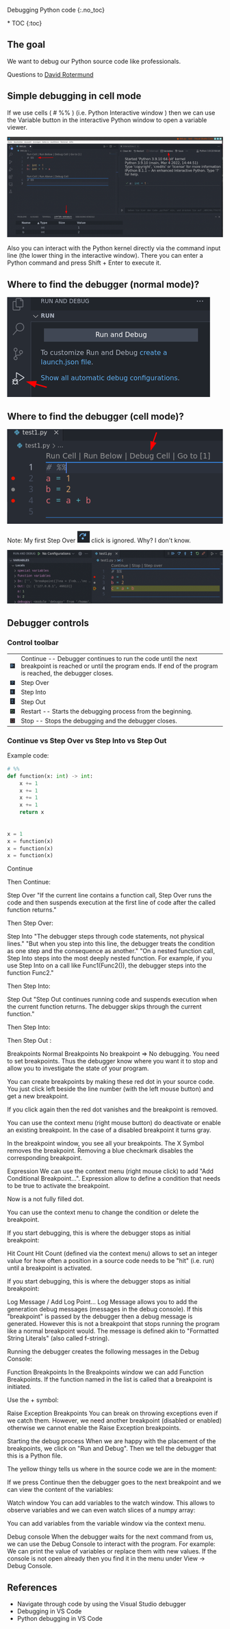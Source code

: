 Debugging Python code
{:.no_toc}

<nav markdown="1" class="toc-class">
* TOC
{:toc}
</nav>

## The goal

We want to debug our Python source code like professionals.

Questions to [David Rotermund](mailto:davrot@uni-bremen.de)

## Simple debugging in cell mode 

If we use cells ( # %% ) (i.e. Python Interactive window ) then we can use the Variable button in the interactive Python window to open a variable viewer. 

![image1](2022-04-01_18-40_0.png)

Also you can interact with the Python kernel directly via the command input line (the lower thing in the interactive window). There you can enter a Python command and press Shift + Enter to execute it. 

## Where to find the debugger (normal mode)?

![image2](2022-04-01_21-12.png)

## Where to find the debugger (cell mode)?

![image3](2022-04-01_21-48_1.png)

Note: My first Step Over 
![image4](2022-04-01_21-30_2.png)
click is ignored. Why? I don't know.  

![image5](2022-04-01_21-47_0.png)


## Debugger controls 
### Control toolbar

|||
|---|---|
|![image6](2022-04-01_21-30.png)|	Continue -- Debugger continues to run the code until the next breakpoint is reached or until the program ends. If end of the program is reached, the debugger closes. |
|![image7](2022-04-01_21-30_2.png)|	Step Over|
|![image8](2022-04-01_21-30_3.png)|	Step Into|
|![image9](2022-04-01_21-31.png)|	Step Out|
|![image10](2022-04-01_21-31_1.png)|	Restart -- Starts the debugging process from the beginning. |
|![image11](2022-04-01_21-31_2.png)|	Stop -- Stops the debugging and the debugger closes.|
 

### Continue vs Step Over vs Step Into vs Step Out

Example code:

```python
# %%
def function(x: int) -> int:
    x += 1
    x += 1
    x += 1
    x += 1
    return x


x = 1
x = function(x)
x = function(x)
x = function(x)
```

Continue


Then  Continue:



 

Step Over
"If the current line contains a function call, Step Over runs the code and then suspends execution at the first line of code after the called function returns."


Then  Step Over:



 

Step Into
"The debugger steps through code statements, not physical lines."
"But when you step into this line, the debugger treats the condition as one step and the consequence as another."
"On a nested function call, Step Into steps into the most deeply nested function. For example, if you use Step Into on a call like Func1(Func2()), the debugger steps into the function Func2."
 



Then  Step Into:



 

Step Out
"Step Out continues running code and suspends execution when the current function returns. The debugger skips through the current function."

 

Then  Step Into:



Then  Step Out :



Breakpoints
Normal Breakpoints
No breakpoint => No debugging. You need to set breakpoints. Thus the debugger know where you want it to stop and allow you to investigate the state of your program. 

You can create breakpoints by making these red dot  in your source code. You just click left beside the line number (with the left mouse button) and get a new breakpoint. 



If you click again then the red dot vanishes and the breakpoint is removed.

You can use the context menu (right mouse button) do deactivate or enable an existing breakpoint. In the case of a disabled breakpoint it turns gray. 



In the breakpoint window, you see all your breakpoints. The X Symbol removes the breakpoint. Removing a blue checkmark disables the corresponding breakpoint. 



Expression
We can use the context menu (right mouse click) to add "Add Conditional Breakpoint...". Expression allow to define a condition that needs to be true to activate the breakpoint. 



Now is a not fully filled dot. 



You can use the context menu to change the condition or delete the breakpoint. 

If you start debugging, this is where the debugger stops as initial breakpoint: 



Hit Count
Hit Count (defined via the context menu) allows to set an integer value for how often a position in a source code needs to be "hit" (i.e. run) until a breakpoint is activated.





If you start debugging, this is where the debugger stops as initial breakpoint: 



Log Message / Add Log Point...
Log Message allows you to add the generation debug messages (messages in the debug console). If this "breakpoint" is passed by the debugger then a debug message is generated. However this is not a breakpoint that stops running the program like a normal breakpoint would. The message is defined akin to "Formatted String Literals" (also called f-string).





Running the debugger creates the following messages in the Debug Console:



Function Breakpoints
In the Breakpoints window we can add Function Breakpoints. If the function named in the list is called that a breakpoint is initiated. 

Use the + symbol:





Raise Exception Breakpoints
You can break on throwing exceptions even if we catch them. However, we need another breakpoint (disabled or enabled) otherwise we cannot enable the Raise Exception breakpoints.   





Starting the debug process
When we are happy with the placement of the breakpoints, we click on "Run and Debug". Then we tell the debugger that this is a Python file. 



The yellow thingy tells us where in the source code we are in the moment:



If we press Continue then the debugger goes to the next breakpoint and we can view the content of the variables:



Watch window
You can add variables to the watch window. This allows to observe variables and we can even watch slices of a numpy array:



You can add variables from the variable window via the context menu.

Debug console
When the debugger waits for the next command from us, we can use the Debug Console to interact with the program. For example: We can print the value of variables or replace them with new values. If the console is not open already then you find it in the menu under View -> Debug Console.



## References
* Navigate through code by using the Visual Studio debugger
* Debugging in VS Code
* Python debugging in VS Code
